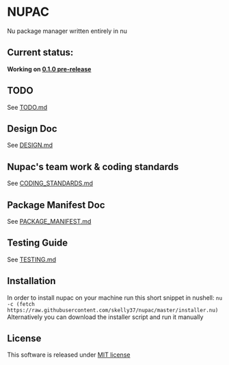 # NUPAC
Nu package manager written entirely in nu

## Current status:
**Working on [0.1.0 pre-release](https://github.com/skelly37/nupac/milestone/1)**

## TODO
See [TODO.md](docs/TODO.md)

## Design Doc
See [DESIGN.md](docs/DESIGN.md)

## Nupac's team work & coding standards
See [CODING_STANDARDS.md](docs/CODING_STANDARDS.md)

## Package Manifest Doc
See [PACKAGE_MANIFEST.md](docs/PACKAGE_METADATA.md)

## Testing Guide
See [TESTING.md](testing/TESTING.md)

## Installation
In order to install nupac on your machine run this short snippet in nushell: `nu -c (fetch https://raw.githubusercontent.com/skelly37/nupac/master/installer.nu)`
Alternatively you can download the installer script and run it manually

## License
This software is released under [MIT license](LICENSE)

